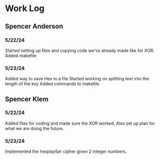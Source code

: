 # Work Log

## Spencer Anderson

### 5/22/24

Started setting up files and copying code we've already made like for XOR.
Added makefile

### 5/23/24

Added way to save Hex to a file
Started working on splitting text into the length of the key
Added commands to makefile


## Spencer Klem

### 5/22/24
Added files for coding and made sure the XOR worked. Also set up plan for what we are doing the future.


### 5/23/24

Implemented the hexplayfair cipher given 2 integer numbers.
